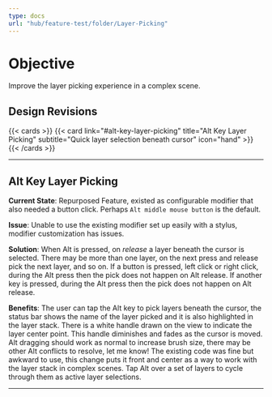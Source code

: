 ```yaml
---
type: docs
url: "hub/feature-test/folder/Layer-Picking"
---
```


# Objective

Improve the layer picking experience in a complex scene.

## Design Revisions

{{< cards >}}
  {{< card link="#alt-key-layer-picking" title="Alt Key Layer Picking" subtitle="Quick layer selection beneath cursor" icon="hand" >}}
{{< /cards >}}

---

<div class="feature-section" id="alt-key-layer-picking">

## Alt Key Layer Picking

**Current State**: Repurposed Feature, existed as configurable modifier that also needed a button click. Perhaps `Alt middle mouse button` is the default.

**Issue**: Unable to use the existing modifier set up easily with a stylus, modifier customization has issues.

**Solution**: When Alt is pressed, on _release_ a layer beneath the cursor is selected. There may be more than one layer, on the next press and release pick the next layer, and so on. If a button is pressed, left click or right click, during the Alt press then the pick does not happen on Alt release. If another key is pressed, during the Alt press then the pick does not happen on Alt release.

**Benefits**: The user can tap the Alt key to pick layers beneath the cursor, the status bar shows the name of the layer picked and it is also highlighted in the layer stack. There is a white handle drawn on the view to indicate the layer center point. This handle diminishes and fades as the cursor is moved. Alt dragging should work as normal to increase brush size, there may be other Alt conflicts to resolve, let me know! The existing code was fine but awkward to use, this change puts it front and center as a way to work with the layer stack in complex scenes. Tap Alt over a set of layers to cycle through them as active layer selections.

</div>

---
